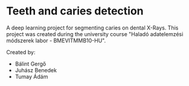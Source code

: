 # Teeth and caries detection

A deep learning project for segmenting caries on dental X-Rays. This project was created during the university course "Haladó adatelemzési módszerek labor - BMEVITMMB10-HU".

Created by:
- Bálint Gergő
- Juhász Benedek
- Tumay Ádám
